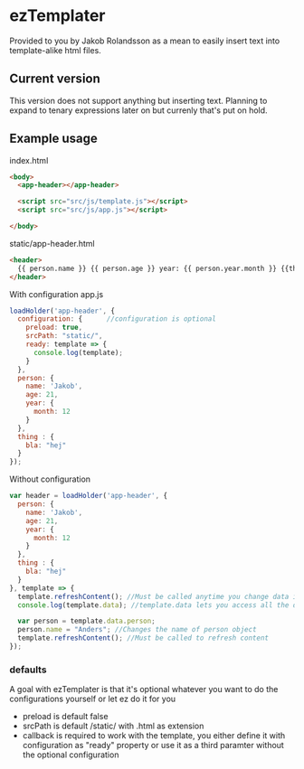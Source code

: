 # ezTemplater
Provided to you by Jakob Rolandsson as a mean to easily insert text into template-alike html files. 


## Current version
This version does not support anything but inserting text. Planning to expand to tenary expressions later on but currenly that's put on hold.


## Example usage
index.html
```html
<body>
  <app-header></app-header>

  <script src="src/js/template.js"></script>
  <script src="src/js/app.js"></script>

</body>
```

static/app-header.html
```html
<header>
  {{ person.name }} {{ person.age }} year: {{ person.year.month }} {{thing.bla}}
</header>
```

With configuration
app.js
```javascript
loadHolder('app-header', {
  configuration: {      //configuration is optional
    preload: true,
    srcPath: "static/",
    ready: template => {
      console.log(template);
    }
  },
  person: {
    name: 'Jakob',
    age: 21,
    year: {
      month: 12
    }
  },
  thing : {
    bla: "hej"
  }
});
```
Without configuration
```javascript
var header = loadHolder('app-header', {
  person: {
    name: 'Jakob',
    age: 21,
    year: {
      month: 12
    }
  },
  thing : {
    bla: "hej"
  }
}, template => {
  template.refreshContent(); //Must be called anytime you change data in the template
  console.log(template.data); //template.data lets you access all the data that you set and manipulate it

  var person = template.data.person;
  person.name = "Anders"; //Changes the name of person object
  template.refreshContent(); //Must be called to refresh content
});

```
### defaults
A goal with ezTemplater is that it's optional whatever you want to do the configurations yourself or let ez do it for you
- preload is default false
- srcPath is default /static/ with .html as extension
- callback is required to work with the template, you either define it with configuration as "ready" property or use it as a third paramter without the optional configuration